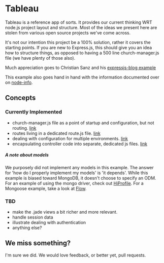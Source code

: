 # Tableau

Tableau is a reference app of sorts.  It provides our current thinking WRT node.js project layout and structure.  Most of the ideas we present here are stolen from various open source projects we've come across.  

It's not our intention this project be a 100% solution, rather it covers the starting points.  If you are new to Express.js, this should give you an idea how to structure things, as opposed to having a 500 line church-manager.js file (we have plenty of those also).

Much appreciation goes to Christian Sanz and his [expressjs-blog example](https://github.com/csanz/expressjs-blog)

This example also goes hand in hand with the information documented over on [node-info](https://github.com/EAAppFoundry/Node-Info).

## Concepts

### Currently Implemented
* church-manager.js file as a point of startup and configuration, but not routing. [link](https://github.com/EAAppFoundry/tableau/blob/master/church-manager.js)
* routes living in a dedicated route.js file. [link](https://github.com/EAAppFoundry/tableau/blob/master/routes.js)
* dealing with configuration for multiple environments. [link](https://github.com/EAAppFoundry/tableau/blob/master/config/config.js)
* encapsulating controller code into separate, dedicated js files. [link](https://github.com/EAAppFoundry/tableau/blob/master/controllers/site.js)

##### A note about models
We purposely did not implement any models in this example.  The answer for 'how do I properly implement my models' is 'it depends'.  While this example is biased toward MongoDB, it doesn't choose to specify an ODM.  For an example of using the mongo driver, check out [HiProfile](https://bitbucket.org/EATurner/hiprofile).  For a Mongoose example, take a look at [Flow](https://bitbucket.org/EATurner/flow).

### TBD
* make the .jade views a bit richer and more relevant.
* handle session data
* illustrate dealing with authentication
* anything else?

## We miss something?
I'm sure we did.  We would love feedback, or better yet, pull requests.  